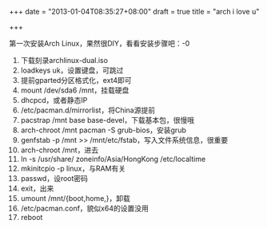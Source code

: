 +++
date = "2013-01-04T08:35:27+08:00"
draft = true
title = "arch i love u"

+++



第一次安装Arch Linux，果然很DIY，看看安装步骤吧：-0

1. 下载刻录archlinux-dual.iso
2. loadkeys uk，设置键盘，可跳过
3. 提前gparted分区格式化，ext4即可
4. mount /dev/sda6 /mnt，挂载硬盘
5. dhcpcd，或者静态IP
6. /etc/pacman.d/mirrorlist，将China源提前
7. pacstrap /mnt base base-devel，下载基本包，很慢哦
8. arch-chroot /mnt pacman -S grub-bios，安装grub
9. genfstab -p /mnt >> /mnt/etc/fstab，写入文件系统信息，很重要
10. arch-chroot /mnt，进去
11. ln -s /usr/share/ zoneinfo/Asia/HongKong /etc/localtime
12. mkinitcpio -p linux，与RAM有关
13. passwd，设root密码
14. exit，出来
15. umount /mnt/{boot,home,}，卸载
16. /etc/pacman.conf，貌似x64的设置没用
17. reboot